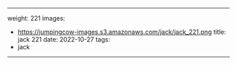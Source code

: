 
---
weight: 221
images:
- https://jumpingcow-images.s3.amazonaws.com/jack/jack_221.png
title: jack 221
date: 2022-10-27
tags:
- jack
---
